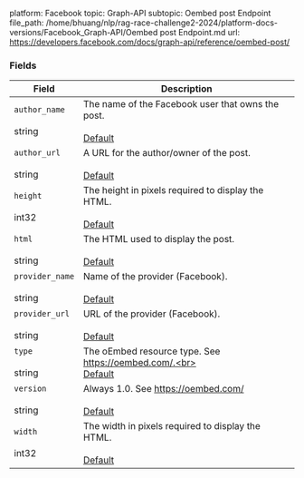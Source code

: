 platform: Facebook
topic: Graph-API
subtopic: Oembed post Endpoint
file_path: /home/bhuang/nlp/rag-race-challenge2-2024/platform-docs-versions/Facebook_Graph-API/Oembed post Endpoint.md
url: https://developers.facebook.com/docs/graph-api/reference/oembed-post/


### Fields

| Field | Description |
| --- | --- |
| `author_name`<br><br>string | The name of the Facebook user that owns the post.<br><br>[Default](https://developers.facebook.com/docs/graph-api/using-graph-api/#fields) |
| `author_url`<br><br>string | A URL for the author/owner of the post.<br><br>[Default](https://developers.facebook.com/docs/graph-api/using-graph-api/#fields) |
| `height`<br><br>int32 | The height in pixels required to display the HTML.<br><br>[Default](https://developers.facebook.com/docs/graph-api/using-graph-api/#fields) |
| `html`<br><br>string | The HTML used to display the post.<br><br>[Default](https://developers.facebook.com/docs/graph-api/using-graph-api/#fields) |
| `provider_name`<br><br>string | Name of the provider (Facebook).<br><br>[Default](https://developers.facebook.com/docs/graph-api/using-graph-api/#fields) |
| `provider_url`<br><br>string | URL of the provider (Facebook).<br><br>[Default](https://developers.facebook.com/docs/graph-api/using-graph-api/#fields) |
| `type`<br><br>string | The oEmbed resource type. See https://oembed.com/.<br><br>[Default](https://developers.facebook.com/docs/graph-api/using-graph-api/#fields) |
| `version`<br><br>string | Always 1.0. See https://oembed.com/<br><br>[Default](https://developers.facebook.com/docs/graph-api/using-graph-api/#fields) |
| `width`<br><br>int32 | The width in pixels required to display the HTML.<br><br>[Default](https://developers.facebook.com/docs/graph-api/using-graph-api/#fields) |